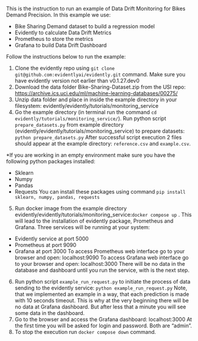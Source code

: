 This is the instruction to run an example of Data Drift Monitoring for Bikes Demand Precision. 
In this example we use: 
- Bike Sharing Demand dataset to build a regression model
- Evidently to calculate Data Drift Metrics 
- Prometheus to store the metrics
- Grafana to build Data Drift Dashboard

Follow the instructions below to run the example:

1. Clone the evidently repo using ```git clone git@github.com:evidentlyai/evidently.git``` command. Make sure you have evidently version not earlier than v0.1.27.dev0
2. Download the data folder Bike-Sharing-Dataset.zip from the USI repo: https://archive.ics.uci.edu/ml/machine-learning-databases/00275/ 
3. Unzip data folder and place in inside the example directory in your filesystem:  evidently/evidently/tutorials/monitoring_service 
4. Go the example directory (in terminal run the command ```cd evidently/tutorials/monitoring_service/```). Run python script ```prepare_datasets.py``` from example directory (evidently/evidently/tutorials/monitoring_service) to prepare datasets: ```python prepare_datasets.py``` After successful script execution 2 files should appear at the example directory: ```reference.csv``` and ```example.csv```.

*If you are working in an empty environment make sure you have the following python packages installed:
- Sklearn
- Numpy
- Pandas
- Requests
You can install these packages using command ```pip install sklearn, numpy, pandas, requests```

5. Run docker image from the example directory evidently/evidently/tutorials/monitoring_service:```docker compose up``` . This will lead to the installation of evidently package, Prometheus and Grafana. Three services will be running at your system:
- Evidently service at port 5000
- Prometheus at port 9090
- Grafana at port 3000
To access Prometheus  web interface go to your browser and open: localhost:9090
To access Grafana web interface go to your browser and open: localhost:3000 
There will be no data in the database and dashboard until you run the service, with is the next step.
6. Run python script ```example_run_request.py``` to initiate the process of data sending to the evidently service: ```python example_run_request.py```
Note, that we implemented an example in a way, that each prediction is made with 10 seconds timeout. This is why at the very beginning there will be no data at Grafana dashboard. But after less that a minute you will see some data in the dashboard.
7. Go to the browser and access the Grafana dashboard: localhost:3000  At the first time you will be asked for login and password. Both are “admin”. 
8. To stop the execution run ```docker compose down``` command.
